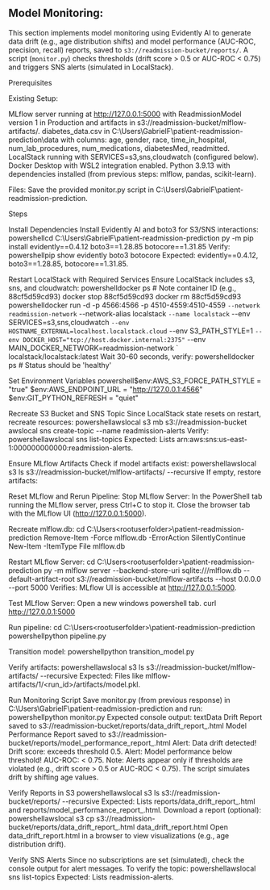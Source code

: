 ## Model Monitoring:

This section implements model monitoring using Evidently AI to generate data drift (e.g., age distribution shifts) and model performance (AUC-ROC, precision, recall) reports, saved to `s3://readmission-bucket/reports/`. A script (`monitor.py`) checks thresholds (drift score > 0.5 or AUC-ROC < 0.75) and triggers SNS alerts (simulated in LocalStack).

Prerequisites

Existing Setup:

MLflow server running at http://127.0.0.1:5000 with ReadmissionModel version 1 in Production and artifacts in s3://readmission-bucket/mlflow-artifacts/.
diabetes_data.csv in C:\Users\GabrielF\patient-readmission-prediction\data with columns: age, gender, race, time_in_hospital, num_lab_procedures, num_medications, diabetesMed, readmitted.
LocalStack running with SERVICES=s3,sns,cloudwatch (configured below).
Docker Desktop with WSL2 integration enabled.
Python 3.9.13 with dependencies installed (from previous steps: mlflow, pandas, scikit-learn).


Files: Save the provided monitor.py script in C:\Users\GabrielF\patient-readmission-prediction.

Steps


Install Dependencies
Install Evidently AI and boto3 for S3/SNS interactions:
powershellcd C:\Users\GabrielF\patient-readmission-prediction
py -m pip install evidently==0.4.12 boto3==1.28.85 botocore==1.31.85
Verify:
powershellpip show evidently boto3 botocore
Expected: evidently==0.4.12, boto3==1.28.85, botocore==1.31.85.


Restart LocalStack with Required Services
Ensure LocalStack includes s3, sns, and cloudwatch:
powershelldocker ps  # Note container ID (e.g., 88cf5d59cd93)
docker stop 88cf5d59cd93
docker rm 88cf5d59cd93
powershelldocker run -d -p 4566:4566 -p 4510-4559:4510-4559 `
--network readmission-network `
--network-alias localstack `
--name localstack `
--env SERVICES=s3,sns,cloudwatch `
--env HOSTNAME_EXTERNAL=localhost.localstack.cloud `
--env S3_PATH_STYLE=1 `
--env DOCKER_HOST="tcp://host.docker.internal:2375" `
--env MAIN_DOCKER_NETWORK=readmission-network `
localstack/localstack:latest
Wait 30-60 seconds, verify:
powershelldocker ps  # Status should be 'healthy'


Set Environment Variables
powershell$env:AWS_S3_FORCE_PATH_STYLE = "true"
$env:AWS_ENDPOINT_URL = "http://127.0.0.1:4566"
$env:GIT_PYTHON_REFRESH = "quiet"


Recreate S3 Bucket and SNS Topic
Since LocalStack state resets on restart, recreate resources:
powershellawslocal s3 mb s3://readmission-bucket
awslocal sns create-topic --name readmission-alerts
Verify:
powershellawslocal sns list-topics
Expected: Lists arn:aws:sns:us-east-1:000000000000:readmission-alerts.


Ensure MLflow Artifacts
Check if model artifacts exist:
powershellawslocal s3 ls s3://readmission-bucket/mlflow-artifacts/ --recursive
If empty, restore artifacts:

Reset MLflow and Rerun Pipeline:
Stop MLflow Server: In the PowerShell tab running the MLflow server, press Ctrl+C to stop it. Close the browser tab with the MLflow UI (http://127.0.0.1:5000).

Recreate mlflow.db:
cd C:\Users\<rootuserfolder>\patient-readmission-prediction
Remove-Item -Force mlflow.db -ErrorAction SilentlyContinue
New-Item -ItemType File mlflow.db

Restart MLflow Server:
cd C:\Users\<rootuserfolder>\patient-readmission-prediction
py -m mlflow server --backend-store-uri sqlite:///mlflow.db --default-artifact-root s3://readmission-bucket/mlflow-artifacts --host 0.0.0.0 --port 5000
Verifies: MLflow UI is accessible at http://127.0.0.1:5000.

Test MLflow Server:
Open a new windows powershell tab.
curl http://127.0.0.1:5000

Run pipeline:
cd C:\Users\<rootuserfolder>\patient-readmission-prediction
powershellpython pipeline.py

Transition model:
powershellpython transition_model.py

Verify artifacts:
powershellawslocal s3 ls s3://readmission-bucket/mlflow-artifacts/ --recursive
Expected: Files like mlflow-artifacts/1/<run_id>/artifacts/model.pkl.

Run Monitoring Script
Save monitor.py (from previous response) in C:\Users\GabrielF\patient-readmission-prediction and run:
powershellpython monitor.py
Expected console output:
textData Drift Report saved to s3://readmission-bucket/reports/data_drift_report_<timestamp>.html
Model Performance Report saved to s3://readmission-bucket/reports/model_performance_report_<timestamp>.html
Alert: Data drift detected! Drift score: <score> exceeds threshold 0.5.
Alert: Model performance below threshold! AUC-ROC: <score> < 0.75.
Note: Alerts appear only if thresholds are violated (e.g., drift score > 0.5 or AUC-ROC < 0.75). The script simulates drift by shifting age values.


Verify Reports in S3
powershellawslocal s3 ls s3://readmission-bucket/reports/ --recursive
Expected: Lists reports/data_drift_report_<timestamp>.html and reports/model_performance_report_<timestamp>.html.
Download a report (optional):
powershellawslocal s3 cp s3://readmission-bucket/reports/data_drift_report_<timestamp>.html data_drift_report.html
Open data_drift_report.html in a browser to view visualizations (e.g., age distribution drift).


Verify SNS Alerts
Since no subscriptions are set (simulated), check the console output for alert messages. To verify the topic:
powershellawslocal sns list-topics
Expected: Lists readmission-alerts.
